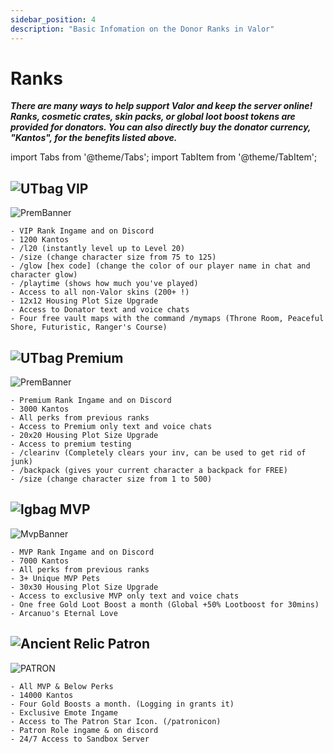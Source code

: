 ```yaml
---
sidebar_position: 4
description: "Basic Infomation on the Donor Ranks in Valor"
---
```


# Ranks
***There are many ways to help support Valor and keep the server online! Ranks, cosmetic crates, skin packs, or global loot boost tokens are provided for donators. You can also directly buy the donator currency, "Kantos", for the benefits listed above.***

import Tabs from '@theme/Tabs';
import TabItem from '@theme/TabItem';

<Tabs>  
  <TabItem value="VIP" label="VIP" default>

  ## ![UTbag](https://cdn.discordapp.com/attachments/1118235017550778448/1188178306911174778/adf_1.png?ex=65999447&is=65871f47&hm=1954661e3f925bc0036a6f32973c703f705c94fd50e4976289442c35f4bcaf8f&) VIP
  ![PremBanner](https://mvp.valorserver.com/images/vip-banner.png)

    - VIP Rank Ingame and on Discord
    - 1200 Kantos
    - /l20 (instantly level up to Level 20)
    - /size (change character size from 75 to 125)
    - /glow [hex code] (change the color of our player name in chat and character glow)
    - /playtime (shows how much you've played)
    - Access to all non-Valor skins (200+ !)
    - 12x12 Housing Plot Size Upgrade
    - Access to Donator text and voice chats
    - Four free vault maps with the command /mymaps (Throne Room, Peaceful Shore, Futuristic, Ranger's Course)

  </TabItem>
  <TabItem value="Premium" label="Premium">
    
 ## ![UTbag](https://cdn.discordapp.com/attachments/1118235017550778448/1188177720232906752/FABLEDBAG.png) Premium
 
  ![PremBanner](https://mvp.valorserver.com/images/prem-banner.png)

    - Premium Rank Ingame and on Discord
    - 3000 Kantos
    - All perks from previous ranks
    - Access to Premium only text and voice chats
    - 20x20 Housing Plot Size Upgrade
    - Access to premium testing
    - /clearinv (Completely clears your inv, can be used to get rid of junk)
    - /backpack (gives your current character a backpack for FREE)
    - /size (change character size from 1 to 500)

  </TabItem>
  <TabItem value="MVP" label="MVP">

  ## ![lgbag](https://cdn.discordapp.com/attachments/1118235017550778448/1188178146181267657/Legendary_Bag_1.png?ex=65999421&is=65871f21&hm=fb6fda541ee3a23e68ffb0f0374e171efd337c84d77c02d297ecbab9358c0e43&) MVP
  ![MvpBanner](https://mvp.valorserver.com/images/mvp-banner.png)

    - MVP Rank Ingame and on Discord
    - 7000 Kantos
    - All perks from previous ranks
    - 3+ Unique MVP Pets
    - 30x30 Housing Plot Size Upgrade
    - Access to exclusive MVP only text and voice chats
    - One free Gold Loot Boost a month (Global +50% Lootboost for 30mins)
    - Arcanuo's Eternal Love

  </TabItem>
  <TabItem value="Patron" label="Patron">

  ## ![Ancient Relic](https://cdn.discordapp.com/attachments/1118235017550778448/1188177964374949908/Ancient_Relic_Bag.png?ex=659993f5&is=65871ef5&hm=fd64d6be376a371f1e6f01dddf85fe702c355734ad00a1bc4efa0e13aac282b9&) Patron
  ![PATRON](https://cdn.discordapp.com/attachments/1118235017550778448/1188098948041289880/patront.png?ex=65994a5f&is=6586d55f&hm=59fa5d2f871e6e96c8629f47f13347c33f6588456aa3470c2925dd5729720949&)

    - All MVP & Below Perks
    - 14000 Kantos
    - Four Gold Boosts a month. (Logging in grants it)
    - Exclusive Emote Ingame
    - Access to The Patron Star Icon. (/patronicon)
    - Patron Role ingame & on discord
    - 24/7 Access to Sandbox Server

  </TabItem>
</Tabs>

